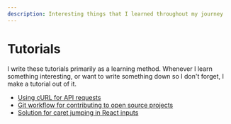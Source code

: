 ```yaml
---
description: Interesting things that I learned throughout my journey
---
```


# Tutorials

I write these tutorials primarily as a learning method. Whenever I learn something interesting, or want to write something down so I don't forget, I make a tutorial out of it.

- [Using cURL for API requests](using-curl-for-api-requests.md)
- [Git workflow for contributing to open source projects](git-workflow-for-contributing-to-open-source-projects.md)
- [Solution for caret jumping in React inputs](solution-for-caret-jumping-in-react-inputs.md)

